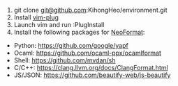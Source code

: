 1. git clone git@github.com:KihongHeo/environment.git
2. Install [vim-plug](https://github.com/junegunn/vim-plug)
3. Launch vim and run :PlugInstall
4. Install the following packages for [NeoFormat](https://github.com/sbdchd/neoformat):
- Python: https://github.com/google/yapf
- Ocaml: https://github.com/ocaml-ppx/ocamlformat
- Shell: https://github.com/mvdan/sh
- C/C++: https://clang.llvm.org/docs/ClangFormat.html
- JS/JSON: https://github.com/beautify-web/js-beautify
